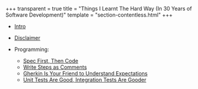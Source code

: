 +++
transparent = true
title = "Things I Learnt The Hard Way (In 30 Years of Software Development)"
template = "section-contentless.html"
+++

* [Intro](intro)
* [Disclaimer](disclaimer)

* Programming:
	* [Spec First, Then Code](spec-first)
	* [Write Steps as Comments](steps-as-comments)
	* [Gherkin Is Your Friend to Understand Expectations](gherkin)
	* [Unit Tests Are Good, Integration Tests Are Gooder](integration-tests)
